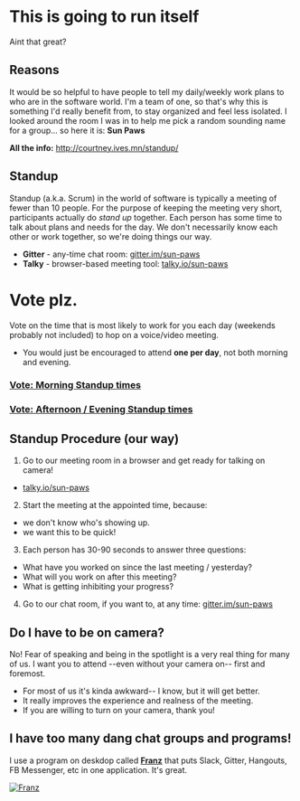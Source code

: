 # This is going to run itself
Aint that great?

## Reasons
It would be so helpful to have people to tell my daily/weekly work plans to who are in the software world. I'm a team of one, so that's why this is something I'd really benefit from, to stay organized and feel less isolated. I looked around the room I was in to help me pick a random sounding name for a group... so here it is: __Sun Paws__

__All the info:__ http://courtney.ives.mn/standup/

## Standup
Standup (a.k.a. Scrum) in the world of software is typically a meeting of fewer than 10 people. For the purpose of keeping the meeting very short, participants actually do *stand up* together. Each person has some time to talk about plans and needs for the day. We don't necessarily know each other or work together, so we're doing things our way.


- **Gitter** - any-time chat room: [gitter.im/sun-paws](http://gitter.im/sun-paws)
- **Talky** - browser-based meeting tool: [talky.io/sun-paws](http://talky.io/sun-paws)

# Vote plz.
Vote on the time that is most likely to work for you each day (weekends probably not included) to hop on a voice/video meeting.

- You would just be encouraged to attend __one per day__, not both morning and evening.

### [Vote: Morning Standup times](https://doodle.com/poll/6u9f673z2a2tdigp)

### [Vote: Afternoon / Evening Standup times](https://doodle.com/poll/zwan3g3cgrr3bp2b)

## Standup Procedure (our way)
1. Go to our meeting room in a browser and get ready for talking on camera!
- [talky.io/sun-paws](http://talky.io/sun-paws)
2. Start the meeting at the appointed time, because:
 - we don't know who's showing up.
 - we want this to be quick!
3. Each person has 30-90 seconds to answer three questions: 
  - What have you worked on since the last meeting / yesterday?
  - What will you work on after this meeting?
  - What is getting inhibiting your progress?
4. Go to our chat room, if you want to, at any time: [gitter.im/sun-paws](http://gitter.im/sun-paws)


##  Do I have to be on camera?
No! Fear of speaking and being in the spotlight is a very real thing for many of us. I want you to attend --even without your camera on-- first and foremost.
- For most of us it's kinda awkward-- I know, but it will get better.
- It really improves the experience and realness of the meeting.
- If you are willing to turn on your camera, thank you!

## I have too many dang chat groups and programs!
I use a program on deskdop called __[Franz](http://meetfranz.com/)__ that puts Slack, Gitter, Hangouts, FB Messenger, etc in one application. It's great.

[![Franz](https://avatars0.githubusercontent.com/u/21120259?v=3&s=200)](http://meetfranz.com/)

